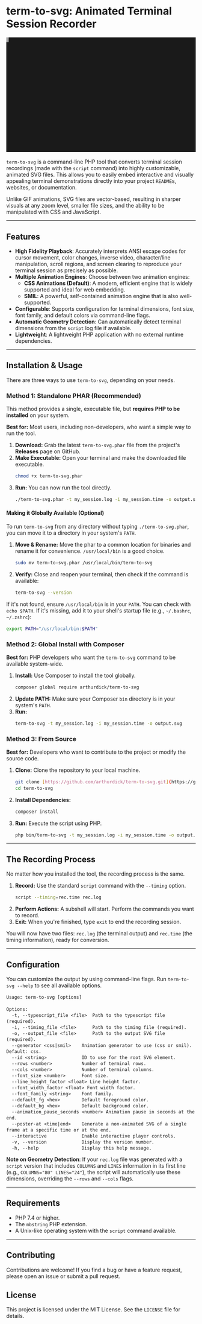 # term-to-svg: Animated Terminal Session Recorder

![term-to-svg Demo](demo.svg)

`term-to-svg` is a command-line PHP tool that converts terminal session recordings (made with the `script` command) into highly customizable, animated SVG files. This allows you to easily embed interactive and visually appealing terminal demonstrations directly into your project `README`s, websites, or documentation.

Unlike GIF animations, SVG files are vector-based, resulting in sharper visuals at any zoom level, smaller file sizes, and the ability to be manipulated with CSS and JavaScript.

-----

## Features

  * **High Fidelity Playback**: Accurately interprets ANSI escape codes for cursor movement, color changes, inverse video, character/line manipulation, scroll regions, and screen clearing to reproduce your terminal session as precisely as possible.
  * **Multiple Animation Engines**: Choose between two animation engines:
    * **CSS Animations (Default)**: A modern, efficient engine that is widely supported and ideal for web embedding.
    * **SMIL**: A powerful, self-contained animation engine that is also well-supported.
  * **Configurable**: Supports configuration for terminal dimensions, font size, font family, and default colors via command-line flags.
  * **Automatic Geometry Detection**: Can automatically detect terminal dimensions from the `script` log file if available.
  * **Lightweight**: A lightweight PHP application with no external runtime dependencies.

-----

## Installation & Usage

There are three ways to use `term-to-svg`, depending on your needs.

### Method 1: Standalone PHAR (Recommended)

This method provides a single, executable file, but **requires PHP to be installed** on your system.

**Best for:** Most users, including non-developers, who want a simple way to run the tool.

1.  **Download:** Grab the latest `term-to-svg.phar` file from the project's **Releases** page on GitHub.
2.  **Make Executable:** Open your terminal and make the downloaded file executable.
    ```bash
    chmod +x term-to-svg.phar
    ```
3.  **Run:** You can now run the tool directly.
    ```bash
    ./term-to-svg.phar -t my_session.log -i my_session.time -o output.svg
    ```

#### Making it Globally Available (Optional)

To run `term-to-svg` from any directory without typing `./term-to-svg.phar`, you can move it to a directory in your system's `PATH`.

1.  **Move & Rename:** Move the phar to a common location for binaries and rename it for convenience. `/usr/local/bin` is a good choice.
    ```bash
    sudo mv term-to-svg.phar /usr/local/bin/term-to-svg
    ```
2.  **Verify:** Close and reopen your terminal, then check if the command is available:
    ```bash
    term-to-svg --version
    ```

If it's not found, ensure `/usr/local/bin` is in your `PATH`. You can check with `echo $PATH`. If it's missing, add it to your shell's startup file (e.g., `~/.bashrc`, `~/.zshrc`):

```bash
export PATH="/usr/local/bin:$PATH"
```

### Method 2: Global Install with Composer

**Best for:** PHP developers who want the `term-to-svg` command to be available system-wide.

1.  **Install:** Use Composer to install the tool globally.
    ```bash
    composer global require arthurdick/term-to-svg
    ```
2.  **Update PATH:** Make sure your Composer `bin` directory is in your system's `PATH`.
3.  **Run:**
    ```bash
    term-to-svg -t my_session.log -i my_session.time -o output.svg
    ```

### Method 3: From Source

**Best for:** Developers who want to contribute to the project or modify the source code.

1.  **Clone:** Clone the repository to your local machine.
    ```bash
    git clone [https://github.com/arthurdick/term-to-svg.git](https://github.com/arthurdick/term-to-svg.git)
    cd term-to-svg
    ```
2.  **Install Dependencies:**
    ```bash
    composer install
    ```
3.  **Run:** Execute the script using PHP.
    ```bash
    php bin/term-to-svg -t my_session.log -i my_session.time -o output.svg
    ```

-----

## The Recording Process

No matter how you installed the tool, the recording process is the same.

1.  **Record:** Use the standard `script` command with the `--timing` option.
    ```bash
    script --timing=rec.time rec.log
    ```
2.  **Perform Actions:** A subshell will start. Perform the commands you want to record.
3.  **Exit:** When you're finished, type `exit` to end the recording session.

You will now have two files: `rec.log` (the terminal output) and `rec.time` (the timing information), ready for conversion.

-----

## Configuration

You can customize the output by using command-line flags. Run `term-to-svg --help` to see all available options.

```
Usage: term-to-svg [options]

Options:
  -t, --typescript_file <file>  Path to the typescript file (required).
  -i, --timing_file <file>      Path to the timing file (required).
  -o, --output_file <file>      Path to the output SVG file (required).
  --generator <css|smil>    Animation generator to use (css or smil). Default: css.
  --id <string>             ID to use for the root SVG element.
  --rows <number>           Number of terminal rows.
  --cols <number>           Number of terminal columns.
  --font_size <number>      Font size.
  --line_height_factor <float> Line height factor.
  --font_width_factor <float> Font width factor.
  --font_family <string>    Font family.
  --default_fg <hex>        Default foreground color.
  --default_bg <hex>        Default background color.
  --animation_pause_seconds <number> Animation pause in seconds at the end.
  --poster-at <time|end>    Generate a non-animated SVG of a single frame at a specific time or at the end.
  --interactive             Enable interactive player controls.
  -v, --version             Display the version number.
  -h, --help                Display this help message.
```

**Note on Geometry Detection**: If your `rec.log` file was generated with a `script` version that includes `COLUMNS` and `LINES` information in its first line (e.g., `COLUMNS="80" LINES="24"`), the script will automatically use these dimensions, overriding the `--rows` and `--cols` flags.

-----

## Requirements

  * PHP 7.4 or higher.
  * The `mbstring` PHP extension.
  * A Unix-like operating system with the `script` command available.

-----

## Contributing

Contributions are welcome! If you find a bug or have a feature request, please open an issue or submit a pull request.

## License

This project is licensed under the MIT License. See the `LICENSE` file for details.
